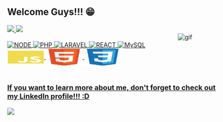 ## Welcome Guys!!! 😁

 <div>
  <a href="https://github.com/TiagoMiranda009">
  <img height="176em" src="https://github-readme-stats.vercel.app/api?username=TiagoMiranda009&show_icons=true&theme=tokyonight&include_all_commits=true&count_private=true"/>
  <img height="180em" src="https://github-readme-stats.vercel.app/api/top-langs/?username=TiagoMiranda009&layout=compact&langs_count=7&theme=dracula"/>
  </br>
  <img align="right" alt="gif"  width="100" style="margin:0px 10px 30px 0px" src="https://cdn.discordapp.com/attachments/876130187526438964/876130444930854982/Webp.net-gifmaker.gif">
</div>


<div style="display: inline_block"><br>
  <img align="center" alt="NODE" height="40" width="85" src="https://img.shields.io/badge/Node.js-43853D?style=for-the-badge&logo=node.js&logoColor=white">
  <img align="center" alt="PHP" height="40" width="85" src="https://img.shields.io/badge/PHP-777BB4?style=for-the-badge&logo=php&logoColor=white">
  <img align="center" alt="LARAVEL" height="40" width="85" src="https://img.shields.io/badge/Laravel-FF2D20?style=for-the-badge&logo=laravel&logoColor=white">
  <img align="center" alt="REACT" height="40" width="85" src="https://img.shields.io/badge/React-20232A?style=for-the-badge&logo=react&logoColor=61DAFB">
  <img align="center" alt="MySQL" height="40" width="85" src="https://img.shields.io/badge/MySQL-00000F?style=for-the-badge&logo=mysql&logoColor=white">
  <img align="center" alt="JAVASCRIPT" height="30" width="85" src="https://raw.githubusercontent.com/devicons/devicon/master/icons/javascript/javascript-plain.svg">
  <img align="center" alt="HTML" height="40" width="85" src="https://raw.githubusercontent.com/devicons/devicon/master/icons/html5/html5-original.svg">
  <img align="center" alt="CSS" height="40" width="85" src="https://raw.githubusercontent.com/devicons/devicon/master/icons/css3/css3-original.svg">
</div>
 
 <br>
 
  ### If you want to learn more about me, don't forget to check out my LinkedIn profile!!! :D
 
<div> 


  <a href="https://www.linkedin.com/in/tiago-miranda-858b381a3/" target="_blank"><img src="https://img.shields.io/badge/-LinkedIn-%230077B5?style=for-the-badge&logo=linkedin&logoColor=white" target="_blank"></a> 
 
 

</div>
